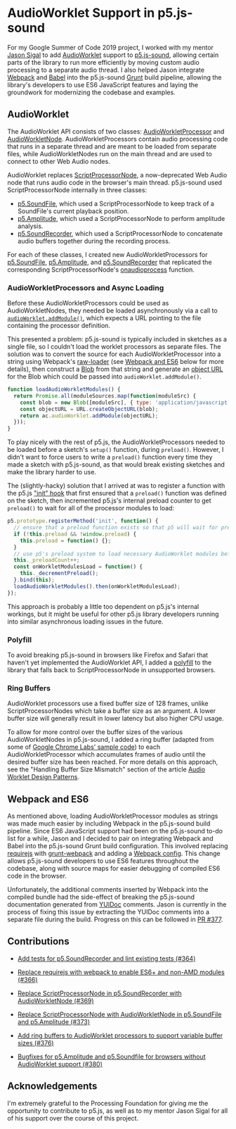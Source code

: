 # AudioWorklet Support in p5.js-sound

For my Google Summer of Code 2019 project, I worked with my mentor [Jason Sigal](https://github.com/therewasaguy) to add [AudioWorklet](https://developers.google.com/web/updates/2017/12/audio-worklet) support to [p5.js-sound](https://github.com/processing/p5.js-sound), allowing certain parts of the library to run more efficiently by moving custom audio processing to a separate audio thread. I also helped Jason integrate [Webpack](https://webpack.js.org/) and [Babel](https://babeljs.io/) into the p5.js-sound [Grunt](https://gruntjs.com/) build pipeline, allowing the library's developers to use ES6 JavaScript features and laying the groundwork for modernizing the codebase and examples.

## AudioWorklet

The AudioWorklet API consists of two classes: [AudioWorkletProcessor](https://developer.mozilla.org/en-US/docs/Web/API/AudioWorkletProcessor) and [AudioWorkletNode](https://developer.mozilla.org/en-US/docs/Web/API/AudioWorkletNode). AudioWorkletProcessors contain audio processing code that runs in a separate thread and are meant to be loaded from separate files, while AudioWorkletNodes run on the main thread and are used to connect to other Web Audio nodes.

AudioWorklet replaces [ScriptProcessorNode](https://developer.mozilla.org/en-US/docs/Web/API/ScriptProcessorNode), a now-deprecated Web Audio node that runs audio code in the browser's main thread. p5.js-sound used ScriptProcessorNode internally in three classes:

- [p5.SoundFile](https://p5js.org/reference/p5.SoundFile), which used a ScriptProcessorNode to keep track of a SoundFile's current playback position.
- [p5.Amplitude](https://p5js.org/reference/p5.Amplitude), which used a ScriptProcessorNode to perform amplitude analysis.
- [p5.SoundRecorder](https://p5js.org/reference/p5.SoundRecorder), which used a ScriptProcessorNode to concatenate audio buffers together during the recording process.

For each of these classes, I created new AudioWorkletProcessors for [p5.SoundFile](https://github.com/processing/p5.js-sound/blob/4d3a3833de4d30f6770740052a82586444a4482a/src/audioWorklet/soundFileProcessor.js), [p5.Amplitude](https://github.com/processing/p5.js-sound/blob/4d3a3833de4d30f6770740052a82586444a4482a/src/audioWorklet/amplitudeProcessor.js), and [p5.SoundRecorder](https://github.com/processing/p5.js-sound/blob/4d3a3833de4d30f6770740052a82586444a4482a/src/audioWorklet/recorderProcessor.js) that replicated the corresponding ScriptProcessorNode's [onaudioprocess](https://developer.mozilla.org/en-US/docs/Web/API/ScriptProcessorNode/onaudioprocess) function.

### AudioWorkletProcessors and Async Loading

Before these AudioWorkletProcessors could be used as AudioWorkletNodes, they needed be loaded asynchronously via a call to [`audioWorklet.addModule()`](https://developer.mozilla.org/en-US/docs/Web/API/Worklet/addModule), which expects a URL pointing to the file containing the processor definition.

This presented a problem: p5.js-sound is typically included in sketches as a single file, so I couldn't load the worklet processors as separate files. The solution was to convert the source for each AudioWorkletProcessor into a string using Webpack's [raw-loader](https://github.com/webpack-contrib/raw-loader) (see [Webpack and ES6](#webpack-and-es6) below for more details), then construct a [Blob](https://developer.mozilla.org/en-US/docs/Web/API/Blob) from that string and generate an [object URL](https://developer.mozilla.org/en-US/docs/Web/API/URL/createObjectURL) for the Blob which could be passed into `audioWorklet.addModule()`.

```javascript
function loadAudioWorkletModules() {
  return Promise.all(moduleSources.map(function(moduleSrc) {
    const blob = new Blob([moduleSrc], { type: 'application/javascript' });
    const objectURL = URL.createObjectURL(blob);
    return ac.audioWorklet.addModule(objectURL);
  }));
}
```

To play nicely with the rest of p5.js, the AudioWorkletProcessors needed to be loaded before a sketch's `setup()` function, during `preload()`. However, I didn't want to force users to write a `preload()` function every time they made a sketch with p5.js-sound, as that would break existing sketches and make the library harder to use.

The (slightly-hacky) solution that I arrived at was to register a function with the p5.js ["init" hook](https://github.com/processing/p5.js/blob/main/contributor_docs/creating_libraries.md#use-registermethod-to-register-functions-with-p5-that-should-be-called-at-various-times) that first ensured that a `preload()` function was defined on the sketch, then incremented p5.js's internal preload counter to get `preload()` to wait for all of the processor modules to load:

```javascript
p5.prototype.registerMethod('init', function() {
  // ensure that a preload function exists so that p5 will wait for preloads to finish
  if (!this.preload && !window.preload) {
    this.preload = function() {};
  }
  // use p5's preload system to load necessary AudioWorklet modules before setup()
  this._preloadCount++;
  const onWorkletModulesLoad = function() {
    this._decrementPreload();
  }.bind(this);
  loadAudioWorkletModules().then(onWorkletModulesLoad);
});
```

This approach is probably a little too dependent on p5.js's internal workings, but it might be useful for other p5.js library developers running into similar asynchronous loading issues in the future.

### Polyfill

To avoid breaking p5.js-sound in browsers like Firefox and Safari that haven't yet implemented the AudioWorklet API, I added a [polyfill](https://github.com/GoogleChromeLabs/audioworklet-polyfill) to the library that falls back to ScriptProcessorNode in unsupported browsers.

### Ring Buffers

AudioWorklet processors use a fixed buffer size of 128 frames, unlike ScriptProcessorNodes which take a buffer size as an argument. A lower buffer size will generally result in lower latency but also higher CPU usage.

To allow for more control over the buffer sizes of the various AudioWorkletNodes in p5.js-sound, I added a ring buffer (adapted from some of [Google Chrome Labs' sample code](https://github.com/GoogleChromeLabs/web-audio-samples/blob/7ee9a21f224a7fd5093cf1b3ec13fa958d97fa4c/audio-worklet/design-pattern/lib/wasm-audio-helper.js#L170)) to each AudioWorkletProcessor which accumulates frames of audio until the desired buffer size has been reached. For more details on this approach, see the "Handling Buffer Size Mismatch" section of the article [Audio Worklet Design Patterns](https://developers.google.com/web/updates/2018/06/audio-worklet-design-pattern#handling_buffer_size_mismatch).

## Webpack and ES6

As mentioned above, loading AudioWorkletProcessor modules as strings was made much easier by including Webpack in the p5.js-sound build pipeline. Since ES6 JavaScript support had been on the p5.js-sound to-do list for a while, Jason and I decided to pair on integrating Webpack and Babel into the p5.js-sound Grunt build configuration. This involved replacing [requirejs](https://github.com/gruntjs/grunt-contrib-requirejs) with [grunt-webpack](https://github.com/webpack-contrib/grunt-webpack) and adding a [Webpack config](https://github.com/processing/p5.js-sound/blob/4d3a3833de4d30f6770740052a82586444a4482a/webpack.config.js). This change allows p5.js-sound developers to use ES6 features throughout the codebase, along with source maps for easier debugging of compiled ES6 code in the browser.

Unfortunately, the additional comments inserted by Webpack into the compiled bundle had the side-effect of breaking the p5.js-sound documentation generated from [YUIDoc](https://yui.github.io/yuidoc/) comments. Jason is currently in the process of fixing this issue by extracting the YUIDoc comments into a separate file during the build. Progress on this can be followed in [PR #377](https://github.com/processing/p5.js-sound/pull/377).

## Contributions

- [Add tests for p5.SoundRecorder and lint existing tests (#364)](https://github.com/processing/p5.js-sound/pull/364)

- [Replace requirejs with webpack to enable ES6+ and non-AMD modules (#366)](https://github.com/processing/p5.js-sound/pull/366)

- [Replace ScriptProcessorNode in p5.SoundRecorder with AudioWorkletNode (#369)](https://github.com/processing/p5.js-sound/pull/369)

- [Replace ScriptProcessorNode with AudioWorkletNode in p5.SoundFile and p5.Amplitude (#373)](https://github.com/processing/p5.js-sound/pull/373)

- [Add ring buffers to AudioWorklet processors to support variable buffer sizes (#376)](https://github.com/processing/p5.js-sound/pull/376)

- [Bugfixes for p5.Amplitude and p5.Soundfile for browsers without AudioWorklet support (#380)](https://github.com/processing/p5.js-sound/pull/380)

## Acknowledgements

I'm extremely grateful to the Processing Foundation for giving me the opportunity to contribute to p5.js, as well as to my mentor Jason Sigal for all of his support over the course of this project.
